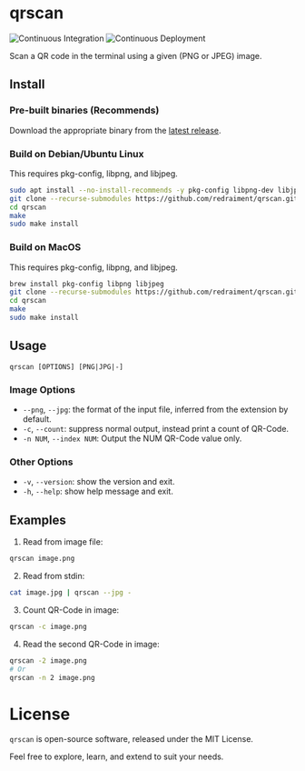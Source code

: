 qrscan
====

![Continuous Integration](https://github.com/redraiment/qrcode/actions/workflows/ci.yml/badge.svg) ![Continuous Deployment](https://github.com/redraiment/qrcode/actions/workflows/cd.yml/badge.svg)

Scan a QR code in the terminal using a given (PNG or JPEG) image.

## Install

### Pre-built binaries (Recommends)

Download the appropriate binary from the [latest release](https://github.com/redraiment/qrscan/releases/latest).

### Build on Debian/Ubuntu Linux

This requires pkg-config, libpng, and libjpeg.

```sh
sudo apt install --no-install-recommends -y pkg-config libpng-dev libjpeg-dev
git clone --recurse-submodules https://github.com/redraiment/qrscan.git
cd qrscan
make
sudo make install
```

### Build on MacOS

This requires pkg-config, libpng, and libjpeg.

```sh
brew install pkg-config libpng libjpeg
git clone --recurse-submodules https://github.com/redraiment/qrscan.git
cd qrscan
make
sudo make install
```

## Usage

`qrscan [OPTIONS] [PNG|JPG|-]`

### Image Options

* `--png`, `--jpg`: the format of the input file, inferred from the extension by default.
* `-c`, `--count`: suppress normal output, instead print a count of QR-Code.
* `-n NUM`, `--index NUM`: Output the NUM QR-Code value only.

### Other Options

* `-v`, `--version`: show the version and exit.
* `-h`, `--help`: show help message and exit.

## Examples

1) Read from image file:

```sh
qrscan image.png
```

2) Read from stdin:

```sh
cat image.jpg | qrscan --jpg -
```

3) Count QR-Code in image:

```sh
qrscan -c image.png
```

4) Read the second QR-Code in image:

```sh
qrscan -2 image.png
# Or
qrscan -n 2 image.png
```

# License

`qrscan` is open-source software, released under the MIT License.

Feel free to explore, learn, and extend to suit your needs.
